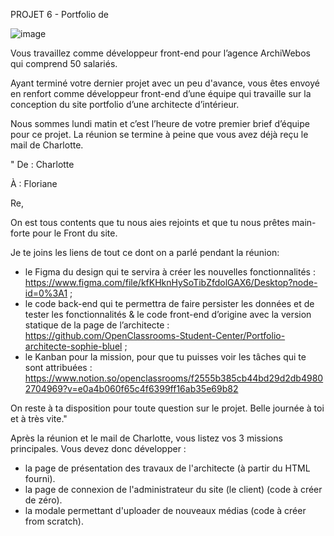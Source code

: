 PROJET 6 - Portfolio de 

![image](https://github.com/Floriane-Maily/Portfolio-Sophie-Bluel/assets/143182242/505f662a-dedf-4b9c-b107-10f3d8a47583)

Vous travaillez comme développeur front-end pour l’agence ArchiWebos qui comprend 50 salariés. 

Ayant terminé votre dernier projet avec un peu d'avance, vous êtes envoyé en renfort comme développeur front-end d’une équipe qui travaille sur la conception du site portfolio d’une architecte d’intérieur.


Nous sommes lundi matin et c’est l’heure de votre premier brief d’équipe pour ce projet.
La réunion se termine à peine que vous avez déjà reçu le mail de Charlotte.

" De : Charlotte

À : Floriane

Re, 

On est tous contents que tu nous aies rejoints et que tu nous prêtes main-forte pour le Front du site. 

Je te joins les liens de tout ce dont on a parlé pendant la réunion: 
- le Figma du design qui te servira à créer les nouvelles fonctionnalités : https://www.figma.com/file/kfKHknHySoTibZfdolGAX6/Desktop?node-id=0%3A1 ;
- le code back-end qui te permettra de faire persister les données et de tester les fonctionnalités & le code front-end d’origine avec la version statique de la page de l’architecte : https://github.com/OpenClassrooms-Student-Center/Portfolio-architecte-sophie-bluel ;
- le Kanban pour la mission, pour que tu puisses voir les tâches qui te sont attribuées : https://www.notion.so/openclassrooms/f2555b385cb44bd29d2db49802704969?v=e0a4b060f65c4f6399ff16ab35e69b82

On reste à ta disposition pour toute question sur le projet. 
Belle journée à toi et à très vite."


Après la réunion et le mail de Charlotte, vous listez vos 3 missions principales. Vous devez donc développer :

- la page de présentation des travaux de l'architecte (à partir du HTML fourni).
- la page de connexion de l'administrateur du site (le client) (code à créer de zéro).
- la modale permettant d'uploader de nouveaux médias (code à créer from scratch).



